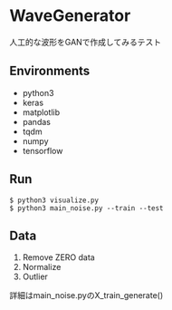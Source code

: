 # WaveGenerator

人工的な波形をGANで作成してみるテスト

## Environments

* python3
* keras
* matplotlib
* pandas
* tqdm
* numpy
* tensorflow

## Run

```
$ python3 visualize.py
$ python3 main_noise.py --train --test
```

## Data

1. Remove ZERO data
2. Normalize
3. Outlier

詳細はmain_noise.pyのX_train_generate()
